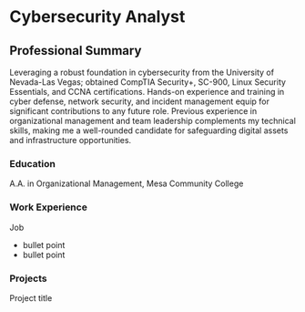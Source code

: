# Cybersecurity Analyst

## Professional Summary
Leveraging a robust foundation in cybersecurity from the University of Nevada-Las Vegas; obtained CompTIA Security+, SC-900, Linux Security Essentials, and CCNA certifications. Hands-on experience and training in cyber defense, network security, and incident management equip for significant contributions to any future role. Previous experience in organizational management and team leadership complements my technical skills, making me a well-rounded candidate for safeguarding digital assets and infrastructure opportunities.

### Education
A.A. in Organizational Management, Mesa Community College

### Work Experience
Job
- bullet point
- bullet point

### Projects
Project title
